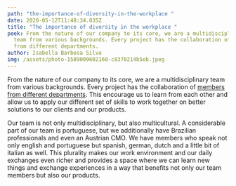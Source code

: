 ```yaml
---
path: "the-importance-of-diversity-in-the-workplace "
date: 2020-05-12T11:48:34.035Z
title: "The importance of diversity in the workplace "
peek: From the nature of our company to its core, we are a multidisciplinary
  team from various backgrounds. Every project has the collaboration of members
  from different departments.
author: Isabella Barbosa Silva
img: /assets/photo-1589009602160-c8370214b5eb.jpeg
---
```

From the nature of our company to its core, we are a multidisciplinary team from various backgrounds. Every project has the collaboration of [members from different departments](https://simplify-lgp.tech/team). This encourage us to learn from each other and allow us to apply our different set of skills to work together on better solutions to our clients and our products.

Our team is not only multidisciplinary, but also multicultural. A considerable part of our team is portuguese, but we additionally have Brazilian professionals and even an Austrian CMO. We have members who speak not only english and portuguese but spanish, german, dutch and a little bit of italian as well. This plurality makes our work environment and our daily exchanges even richer and provides a space where we can learn new things and exchange experiences in a way that benefits not only our team members but also our products.